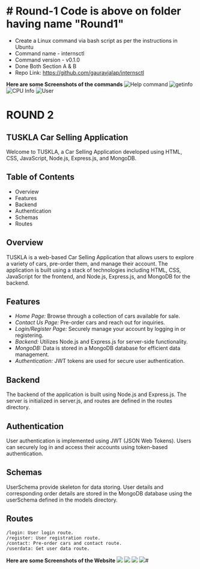 # # Round-1 Code is above on folder having name "Round1"
  * Create a Linux command via bash script as per the instructions in Ubuntu
  * Command name - internsctl
  * Command version - v0.1.0
  * Done Both Section A & B
  * Repo Link: https://github.com/gauravjalap/internsctl

**Here are some Screenshots of the commands**
<img src="Round1/help.png" alt="Help command">
<img src="Round1/getinfo.png" alt="getinfo">
<img src="Round1/cpu.png" alt="CPU Info">
<img src="Round1/user.png" alt="User">

# ROUND 2

## TUSKLA Car Selling Application

Welcome to TUSKLA, a Car Selling Application developed using HTML, CSS, JavaScript, Node.js, Express.js, and MongoDB.

## Table of Contents

- Overview
- Features
- Backend
- Authentication
- Schemas
- Routes

## Overview

TUSKLA is a web-based Car Selling Application that allows users to explore a variety of cars, pre-order them, and manage their account. The application is built using a stack of technologies including HTML, CSS, JavaScript for the frontend, and Node.js, Express.js, and MongoDB for the backend.

## Features

- *Home Page:* Browse through a collection of cars available for sale.
- *Contact Us Page:* Pre-order cars and reach out for inquiries.
- *Login/Register Page:* Securely manage your account by logging in or registering.
- *Backend:* Utilizes Node.js and Express.js for server-side functionality.
- *MongoDB:* Data is stored in a MongoDB database for efficient data management.
- *Authentication:* JWT tokens are used for secure user authentication.

## Backend
The backend of the application is built using Node.js and Express.js. The server is initialized in server.js, and routes are defined in the routes directory.

## Authentication
User authentication is implemented using JWT (JSON Web Tokens). Users can securely log in and access their accounts using token-based authentication.

## Schemas
UserSchema provide skeleton for data storing. User details and corresponding order details are stored in the MongoDB database using the userSchema defined in the models directory.

## Routes
    /login: User login route.
    /register: User registration route.
    /contact: Pre-order cars and contact route.
    /userdata: Get user data route.

**Here are some Screenshots of the Website**
<img src="Round2/Home.png">
<img src="Round2/Login.png">
<img src="Round2/Register.png">
<img src="Round2/ContactUs.png">#
